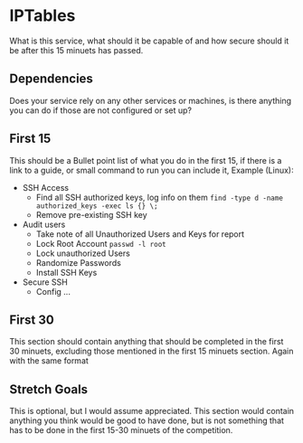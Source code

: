 # IPTables
What is this service, what should it be capable of and how secure should it be after this 15 minuets has passed.

## Dependencies
Does your service rely on any other services or machines, is there anything you can do if those are not configured or set up?

## First 15
This should be a Bullet point list of what you do in the first 15, if there is a link to a guide, or small command to run you can include it, Example (Linux):

* SSH Access 
    * Find all SSH authorized keys, log info on them
        ```find -type d -name authorized_keys -exec ls {} \;```
    * Remove pre-existing SSH key
* Audit users
    * Take note of all Unauthorized Users and Keys for report
    * Lock Root Account
        ```passwd -l root```
    * Lock unauthorized Users 
    * Randomize Passwords 
    * Install SSH Keys 
* Secure SSH
    * Config ...

## First 30 
This section should contain anything that should be completed in the first 30 minuets, excluding those mentioned in the first 15 minuets section. Again with the same format 

## Stretch Goals
This is optional, but I would assume appreciated. This section would contain anything you think would be good to have done, but is not something that has to be done in the first 15-30 minuets of the competition.